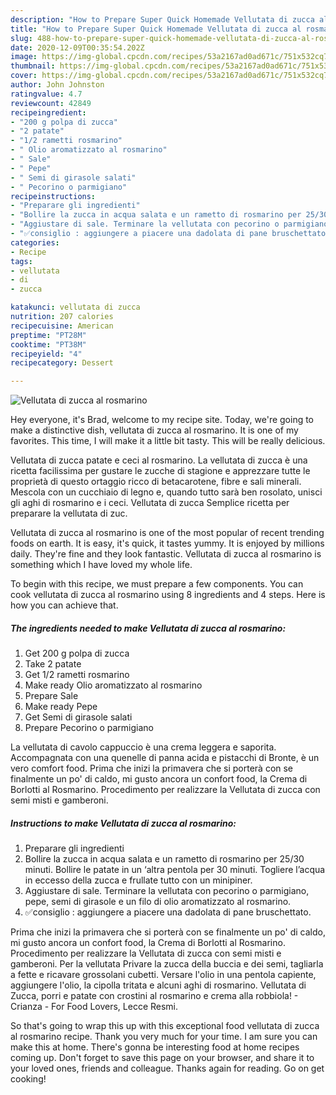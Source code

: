 ```yaml
---
description: "How to Prepare Super Quick Homemade Vellutata di zucca al rosmarino"
title: "How to Prepare Super Quick Homemade Vellutata di zucca al rosmarino"
slug: 488-how-to-prepare-super-quick-homemade-vellutata-di-zucca-al-rosmarino
date: 2020-12-09T00:35:54.202Z
image: https://img-global.cpcdn.com/recipes/53a2167ad0ad671c/751x532cq70/vellutata-di-zucca-al-rosmarino-recipe-main-photo.jpg
thumbnail: https://img-global.cpcdn.com/recipes/53a2167ad0ad671c/751x532cq70/vellutata-di-zucca-al-rosmarino-recipe-main-photo.jpg
cover: https://img-global.cpcdn.com/recipes/53a2167ad0ad671c/751x532cq70/vellutata-di-zucca-al-rosmarino-recipe-main-photo.jpg
author: John Johnston
ratingvalue: 4.7
reviewcount: 42849
recipeingredient:
- "200 g polpa di zucca"
- "2 patate"
- "1/2 rametti rosmarino"
- " Olio aromatizzato al rosmarino"
- " Sale"
- " Pepe"
- " Semi di girasole salati"
- " Pecorino o parmigiano"
recipeinstructions:
- "Preparare gli ingredienti"
- "Bollire la zucca in acqua salata e un rametto di rosmarino per 25/30 minuti. Bollire le patate in un ‘altra pentola per 30 minuti. Togliere l’acqua in eccesso della zucca e frullate tutto con un minipiner."
- "Aggiustare di sale. Terminare la vellutata con pecorino o parmigiano, pepe, semi di girasole e un filo di olio aromatizzato al rosmarino."
- "✅consiglio : aggiungere a piacere una dadolata di pane bruschettato."
categories:
- Recipe
tags:
- vellutata
- di
- zucca

katakunci: vellutata di zucca 
nutrition: 207 calories
recipecuisine: American
preptime: "PT28M"
cooktime: "PT38M"
recipeyield: "4"
recipecategory: Dessert

---
```



![Vellutata di zucca al rosmarino](https://img-global.cpcdn.com/recipes/53a2167ad0ad671c/751x532cq70/vellutata-di-zucca-al-rosmarino-recipe-main-photo.jpg)

Hey everyone, it's Brad, welcome to my recipe site. Today, we're going to make a distinctive dish, vellutata di zucca al rosmarino. It is one of my favorites. This time, I will make it a little bit tasty. This will be really delicious.

Vellutata di zucca patate e ceci al rosmarino. La vellutata di zucca è una ricetta facilissima per gustare le zucche di stagione e apprezzare tutte le proprietà di questo ortaggio ricco di betacarotene, fibre e sali minerali. Mescola con un cucchiaio di legno e, quando tutto sarà ben rosolato, unisci gli aghi di rosmarino e i ceci. Vellutata di zucca Semplice ricetta per preparare la vellutata di zuc.

Vellutata di zucca al rosmarino is one of the most popular of recent trending foods on earth. It is easy, it's quick, it tastes yummy. It is enjoyed by millions daily. They're fine and they look fantastic. Vellutata di zucca al rosmarino is something which I have loved my whole life.


To begin with this recipe, we must prepare a few components. You can cook vellutata di zucca al rosmarino using 8 ingredients and 4 steps. Here is how you can achieve that.

<!--inarticleads1-->

##### The ingredients needed to make Vellutata di zucca al rosmarino:

1. Get 200 g polpa di zucca
1. Take 2 patate
1. Get 1/2 rametti rosmarino
1. Make ready  Olio aromatizzato al rosmarino
1. Prepare  Sale
1. Make ready  Pepe
1. Get  Semi di girasole salati
1. Prepare  Pecorino o parmigiano


La vellutata di cavolo cappuccio è una crema leggera e saporita. Accompagnata con una quenelle di panna acida e pistacchi di Bronte, è un vero comfort food. Prima che inizi la primavera che si porterà con se finalmente un po&#39; di caldo, mi gusto ancora un confort food, la Crema di Borlotti al Rosmarino. Procedimento per realizzare la Vellutata di zucca con semi misti e gamberoni. 

<!--inarticleads2-->

##### Instructions to make Vellutata di zucca al rosmarino:

1. Preparare gli ingredienti
1. Bollire la zucca in acqua salata e un rametto di rosmarino per 25/30 minuti. Bollire le patate in un ‘altra pentola per 30 minuti. Togliere l’acqua in eccesso della zucca e frullate tutto con un minipiner.
1. Aggiustare di sale. Terminare la vellutata con pecorino o parmigiano, pepe, semi di girasole e un filo di olio aromatizzato al rosmarino.
1. ✅consiglio : aggiungere a piacere una dadolata di pane bruschettato.


Prima che inizi la primavera che si porterà con se finalmente un po&#39; di caldo, mi gusto ancora un confort food, la Crema di Borlotti al Rosmarino. Procedimento per realizzare la Vellutata di zucca con semi misti e gamberoni. Per la vellutata Privare la zucca della buccia e dei semi, tagliarla a fette e ricavare grossolani cubetti. Versare l&#39;olio in una pentola capiente, aggiungere l&#39;olio, la cipolla tritata e alcuni aghi di rosmarino. Vellutata di Zucca, porri e patate con crostini al rosmarino e crema alla robbiola! - Crianza - For Food Lovers, Lecce Resmi. 

So that's going to wrap this up with this exceptional food vellutata di zucca al rosmarino recipe. Thank you very much for your time. I am sure you can make this at home. There's gonna be interesting food at home recipes coming up. Don't forget to save this page on your browser, and share it to your loved ones, friends and colleague. Thanks again for reading. Go on get cooking!
